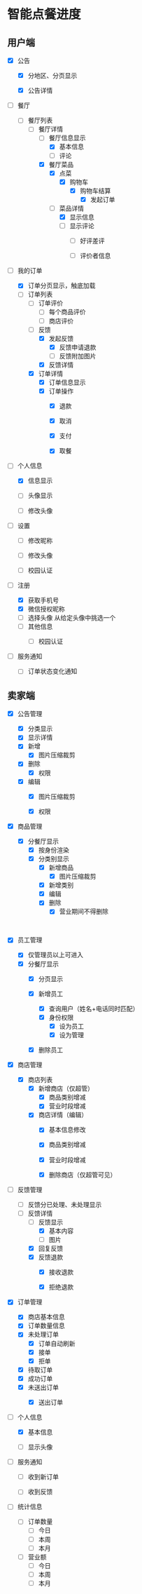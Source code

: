 # 智能点餐进度

## 用户端

- [x] 公告
  
  - [x] 分地区、分页显示
  - [x] 公告详情



- [ ] 餐厅
  
  - [ ] 餐厅列表
    - [ ] 餐厅详情
      - [ ] 餐厅信息显示
        - [x] 基本信息
        - [ ] 评论
      - [x] 餐厅菜品
        - [x] 点菜
          - [x] 购物车
            - [x] 购物车结算
              - [x] 发起订单
        - [ ] 菜品详情
          - [x] 显示信息
          - [ ] 显示评论
            - [ ] 好评差评
            - [ ] 评价者信息



- [ ] 我的订单
  
  - [x] 订单分页显示，触底加载
  - [ ] 订单列表
    - [ ] 订单评价
      - [ ] 每个商品评价
      - [ ] 商店评价
    - [ ] 反馈
      - [x] 发起反馈
        - [x] 反馈申请退款
        - [ ] 反馈附加图片
      - [x] 反馈详情
    - [x] 订单详情
      - [x] 订单信息显示
      - [x] 订单操作
        - [x] 退款
        - [x] 取消
        - [x] 支付
        - [x] 取餐



- [ ] 个人信息
  
  - [x] 信息显示
  - [ ] 头像显示
  - [ ] 修改头像



- [ ] 设置
  
  - [ ] 修改昵称
  - [ ] 修改头像
  - [ ] 校园认证



- [ ] 注册
  
  - [x] 获取手机号
  - [x] 微信授权昵称
  - [ ] 选择头像
    从给定头像中挑选一个
  - [ ] 其他信息
    - [ ] 校园认证



- [ ] 服务通知

  - [ ] 订单状态变化通知

  

## 卖家端

- [x] 公告管理
  
  - [x] 分类显示
  - [x] 显示详情
  - [x] 新增
    - [x] 图片压缩裁剪
  - [x] 删除
    - [x] 权限
  - [x] 编辑
    - [x] 图片压缩裁剪
    - [x] 权限



- [x] 商品管理
  
  - [x] 分餐厅显示
    - [x] 按身份渲染
    - [x] 分类别显示
      - [x] 新增商品
        - [x] 图片压缩裁剪
      - [x] 新增类别
      - [x] 编辑
      - [x] 删除
        - [x] 营业期间不得删除

​	

- [x] 员工管理
  
  - [x] 仅管理员以上可进入
  - [x] 分餐厅显示
    - [x] 分页显示
    - [x] 新增员工
      - [x] 查询用户（姓名+电话同时匹配）
      - [x] 身份权限
        - [x] 设为员工
        - [x] 设为管理
    - [x] 删除员工



- [x] 商店管理

  - [x] 商店列表
    - [x] 新增商店（仅超管）
      - [x] 商品类别增减
      - [x] 营业时段增减

    - [x] 商店详情（编辑）
      - [x] 基本信息修改
      - [x] 商品类别增减
      - [x] 营业时段增减
      - [x] 删除商店（仅超管可见）




- [ ] 反馈管理

  - [ ] 反馈分已处理、未处理显示
  - [ ] 反馈详情
    - [ ] 反馈显示
      - [x] 基本内容
      - [ ] 图片

    - [x] 回复反馈
    - [x] 反馈退款
      - [x] 接收退款
      - [x] 拒绝退款




- [x] 订单管理

  - [x] 商店基本信息
  - [x] 订单数量信息
  - [x] 未处理订单
    - [x] 订单自动刷新
    - [x] 接单
    - [x] 拒单

  - [x] 待取订单
  - [x] 成功订单
  - [x] 未送出订单
    - [x] 送出订单




- [ ] 个人信息
  
  - [x] 基本信息
  - [ ] 显示头像



- [ ] 服务通知
  
  - [ ] 收到新订单
  - [ ] 收到反馈



- [ ] 统计信息

  - [ ] 订单数量
    - [ ] 今日
    - [ ] 本周
    - [ ] 本月
  - [ ] 营业额
    - [ ] 今日
    - [ ] 本周
    - [ ] 本月
